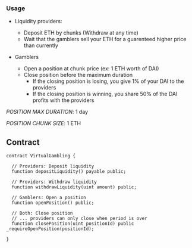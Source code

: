 ### Usage

- Liquidity providers:
  - Deposit ETH by chunks (Withdraw at any time)
  - Wait that the gamblers sell your ETH for a guarenteed higher price than currently

- Gamblers
  - Open a position at chunk price (ex: 1 ETH worth of DAI)
  - Close position before the maximum duration
    - If the closing position is losing, you give 1% of your DAI to the providers
    - If the closing position is winning, you share 50% of the DAI profits with the providers

*POSITION MAX DURATION*: 1 day

*POSITION CHUNK SIZE*: 1 ETH

## Contract

```solidity
contract VirtualGambling {

  // Providers: Deposit liquidity
  function depositLiquidity() payable public;

  // Providers: Withdraw liquidity
  function withdrawLiquidity(uint amount) public;

  // Gamblers: Open a position
  function openPosition() public;

  // Both: Close position
  // ... providers can only close when period is over
  function closePosition(uint positionId) public _requireOpenPosition(positionId);

}

```